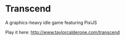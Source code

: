 # Transcend
A graphics-heavy idle game featuring PixiJS

Play it here: http://www.taylorcalderone.com/transcend